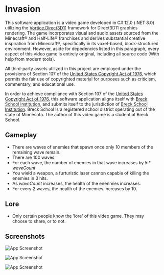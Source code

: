 
# Invasion

This software application is a video game developed in C# 12.0 (.NET 8.0) utilizing the [Vortice.Direct3D11](https://www.nuget.org/packages/Vortice.Direct3D11/) framework for Direct3D11 graphics rendering. The game incorporates visual and audio assets sourced from the Minecraft® and Half-Life® franchises and derives substantial creative inspiration from Minecraft®, specifically in its voxel-based, block-structured environment. However, aside for depedencies listed in this paragraph, every aspect of this video game is entirely original, including all source code (With help from modern tools). 

All third-party assets utilized in this project are employed under the provisions of Section 107 of the [United States Copyright Act of 1976](https://www.copyright.gov/title17/92chap1.html#107), which permits the fair use of copyrighted material for purposes such as criticism, commentary, and educational use.

In order to achieve compliance with Section 107 of the [United States Copyright Act of 1976](https://www.copyright.gov/title17/92chap1.html#107), this software application aligns itself with [Breck School Institution](https:/www.breckschool.org), and submits itself to the jurisdiction of [Breck School Institution](https:/www.breckschool.org). Breck School is a registered school district operating out of the state of Minnesota. The author of this video game is a student at Breck School.

## Gameplay
 - There are waves of enemies that spawn once only 10 members of the remaining wave remain.
 - There are 100 waves
 - For each wave, the number of enemies in that wave increases by *5* * *waveCount*
 - You wield a weapon, a furturistic laser cannon capable of killing the enemies in 3 hits.
 - As *waveCount* increases, the health of the enenmies increases.
 - For every 2 waves, the health of the enemies increases by 10.

## Lore
 - Only certain people know the 'lore' of this video game. They may choose to share, or to not.
## Screenshots

![App Screenshot](https://lh3.google.com/u/0/d/1OcEcUyhTk4QSEwNcuxH75nNHTtaOS8kS=w3769-h1953-iv1)

![App Screenshot](https://lh3.google.com/u/0/d/1hMFs7tIPVCm-pBaDsAsGwR9S5yBSCiZY=w2798-h1953-iv1)

![App Screenshot](https://lh3.googleusercontent.com/fife/ALs6j_EzR1uKx4JmvyR1arnjV5qse5uBOoyjs6PdZNVdPzQhgr3H26iTCodVo7WLPn_2N-LWGoPulVzUvYEzD260KgPUorxWWPZQW8gM54EunVC2lXSxZj36J-btHaXY9U6HApRe2ABSroHswdKadF_0_6Ox-WsEcp_FObcKgorj-9Tmn6U5TbzrzmmXItVb8LcbimAX5cg-uOeB12Dyty-N53H43sf8kXbQWrvyHVAFvHbn66WbBZsofkOkpzM9hlHLOmmpHt2J3y6zsuBNKebB5oJc-1lccF4DC59R8LrX5KneDeeRW3GIntHdph6BGO-sm27gjPiFcyaIFTJsUCg757GmCgKT3YCm-d56TsGKC0567Fdnwhxo69H5eRvYESjxnhoFZSj-_alHPCKD_Pg6UrSE11SwwbvE4S5CmBAg_de2DdfL--PWcjKNc4XvTqkM1n8AcyIVK4VSn_v7M0_nxSV1rW43nNrVWLh5z6GDewi6EmoUCIg4SeVulirGKuZC9D2i_iRruT68L_UYMU8CXM4s7jRUXy7CqUr2QP5zV_Zp-FeiqocLkPSMXc7BM4LcR7jFcQjLso-YxBYKWXUHQ5X9hs02FywOeZYaaQOuJBWxJz-tiRAqMFl-aoGsf0W2cuR2gui20oYbGrDh6galUxTJr9R2kiwwGHSJagy5vV3O0DZSTuGv6rtKGz5r-Oh4PmCJ2JnkApCV6mox-1P02hnIyhET8HoP7w_kvImkZ4u80xJc4_RHcOqyHcye6imd2Vg49H-WBjmtMnDsjl7Y83LtfnFnbAxH_pix6sb-mkNX60SdXOnIUQJ2xnBReD1J64zU7n6Wa7KSNtJr9PXkBHz9ExoRsUrGVJguAn78JfPCjxe1y_gxSZcj7_s1IuCeDbQsEqKktfxIUTX5rxSY9rxUJjtGFwd1eMlbz1efoL0xJ-fOWTIxjXz3K_xBAYPciGJCSvo7CNNgqHpH-MiHmd18umuHu34U7yBOCptjgh3ph3DLyXgNuvGOLO5d6YX9CzFwcY820eUibF73QYyw_cqeV2Ljy4IluskZ7XhW4r6ngfnbQ6GWP98t2r-R4yBkCpZnaqGBuEJZ8sceWwuIDoo4gqEIS3b_1A65qn_RQcrNYmlo6H1MCrXhOQ_iy1xnUNCryjOfQRfnqmfVe8nCFzaQxOg4S_Uw-Dx1TZ-wdZ_U_lbi6th1FKUA8qgiBdAIAsSRYV3ylHXo7nCc90m6e7GIhDXAj1QFpvJ8O-I0BqSdZaCKrlRjgd41Y1Nd7Rf1ynQsCLbJ4DXWVqkUKQuIzoM9vrC7FA1ukO1R-QOJsdiiA-MpbHNlN1bZv2LdHypzAxlshnv_l2PF080wXlVzr6j7w2VgmSsrZfcnnlQioebreeyGHCOEmZdU12Ff1DtoZlEn-jGnbMVCM7z6PRwKeaPizcnDHfZlgRzqRT5D2PHic5ABWZREIqJbJh80-roj1QJS83jiBHJL5GNpXyqJPcF_wy58XRR2I04vKburlW173mr-FRty55cThaA_aved3cgRL21r7GXWUuoIQxBcUI1ooxFmOJMuQnY3zaArbkqkEcC_GuVf_j5PaSbLylFqnbvuW3nh8jSuPnGZzm7Q2zDnLfNdb9LXIHS1JxBgsKGpqn8=w2798-h1953)

